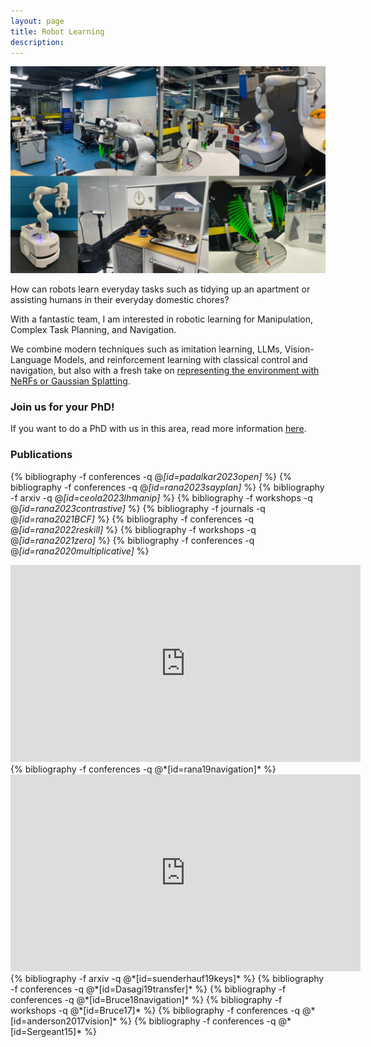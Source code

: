 ```yaml
---
layout: page
title: Robot Learning 
description:
---
```

<img class="col three" src="/assets/img/projects/robot_learning_showcase.png"/>

How can robots learn everyday tasks such as tidying up an apartment or assisting humans in their everyday domestic chores?

With a fantastic team, I am interested in robotic learning for Manipulation, Complex Task Planning, and Navigation.

We combine modern techniques such as imitation learning, LLMs, Vision-Language Models, and reinforcement learning with classical control and navigation, but also with a fresh take on [representing the environment with NeRFs or Gaussian Splatting](../sceneunderstanding).


### Join us for your PhD!
If you want to do a PhD with us in this area, read more information [here](../../jobs).

### Publications

<!-- ### Learning to Navigate -->
{% bibliography -f conferences -q @*[id=padalkar2023open]* %}
{% bibliography -f conferences -q @*[id=rana2023sayplan]* %}
{% bibliography -f arxiv -q @*[id=ceola2023lhmanip]* %}
{% bibliography -f workshops -q @*[id=rana2023contrastive]* %}
{% bibliography -f journals -q @*[id=rana2021BCF]* %}
{% bibliography -f conferences -q @*[id=rana2022reskill]* %}
{% bibliography -f workshops -q @*[id=rana2021zero]* %}
{% bibliography -f conferences -q @*[id=rana2020multiplicative]* %}
<center>
<iframe width="560" height="315" src="https://www.youtube.com/embed/X99cFN2UyTI" frameborder="0" allow="accelerometer; autoplay; encrypted-media; gyroscope; picture-in-picture" allowfullscreen></iframe>
</center>
{% bibliography -f conferences -q @*[id=rana19navigation]* %}
<center>
<iframe width="560" height="315" src="https://www.youtube.com/embed/uhHzbGVPYj4" frameborder="0" allow="accelerometer; autoplay; encrypted-media; gyroscope; picture-in-picture" allowfullscreen></iframe></center>
{% bibliography -f arxiv -q @*[id=suenderhauf19keys]* %}
{% bibliography -f conferences -q @*[id=Dasagi19transfer]* %}
{% bibliography -f conferences -q @*[id=Bruce18navigation]* %}
{% bibliography -f workshops -q @*[id=Bruce17]* %}
{% bibliography -f conferences -q @*[id=anderson2017vision]* %}
{% bibliography -f conferences -q @*[id=Sergeant15]* %}


<!-- ### Sim-to-Real Transfer -->
